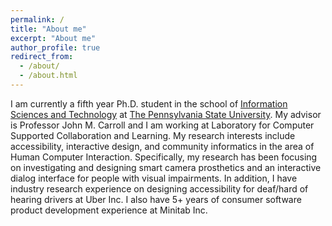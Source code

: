 ```yaml
---
permalink: /
title: "About me"
excerpt: "About me"
author_profile: true
redirect_from: 
  - /about/
  - /about.html
---
```


I am currently a fifth year Ph.D. student in the school of [Information Sciences and Technology](https://ist.psu.edu/) at [The Pennsylvania State University](https://www.psu.edu/).
My advisor is Professor John M. Carroll and I am working at Laboratory for Computer Supported Collaboration and Learning.
My research interests include accessibility, interactive design, and community informatics in the area of Human Computer Interaction.
Specifically, my research has been focusing on investigating and designing smart camera prosthetics and an interactive dialog interface for people with visual impairments.
In addition, I have industry research experience on designing accessibility for deaf/hard of hearing drivers at Uber Inc.
I also have 5+ years of consumer software product development experience at Minitab Inc.
